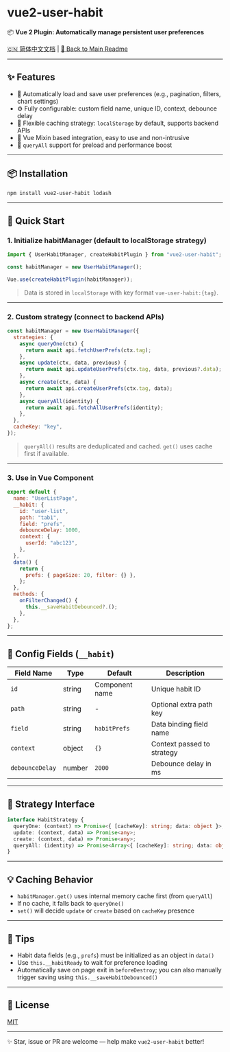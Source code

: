 # vue2-user-habit

📦 **Vue 2 Plugin: Automatically manage persistent user preferences**

[🇨🇳 简体中文文档](./README.zh-CN.md) | [📘 Back to Main Readme](./README.md)

---

## ✨ Features

- 🔁 Automatically load and save user preferences (e.g., pagination, filters, chart settings)
- ⚙️ Fully configurable: custom field name, unique ID, context, debounce delay
- 💾 Flexible caching strategy: `localStorage` by default, supports backend APIs
- 🧩 Vue Mixin based integration, easy to use and non-intrusive
- 🚀 `queryAll` support for preload and performance boost

---

## 📦 Installation

```bash
npm install vue2-user-habit lodash
```

---

## 🚀 Quick Start

### 1. Initialize habitManager (default to localStorage strategy)

```js
import { UserHabitManager, createHabitPlugin } from "vue2-user-habit";

const habitManager = new UserHabitManager();

Vue.use(createHabitPlugin(habitManager));
```

> Data is stored in `localStorage` with key format `vue-user-habit:{tag}`.

---

### 2. Custom strategy (connect to backend APIs)

```js
const habitManager = new UserHabitManager({
  strategies: {
    async queryOne(ctx) {
      return await api.fetchUserPrefs(ctx.tag);
    },
    async update(ctx, data, previous) {
      return await api.updateUserPrefs(ctx.tag, data, previous?.data);
    },
    async create(ctx, data) {
      return await api.createUserPrefs(ctx.tag, data);
    },
    async queryAll(identity) {
      return await api.fetchAllUserPrefs(identity);
    },
  },
  cacheKey: "key",
});
```

> `queryAll()` results are deduplicated and cached. `get()` uses cache first if available.

---

### 3. Use in Vue Component

```js
export default {
  name: "UserListPage",
  __habit: {
    id: "user-list",
    path: "tab1",
    field: "prefs",
    debounceDelay: 1000,
    context: {
      userId: "abc123",
    },
  },
  data() {
    return {
      prefs: { pageSize: 20, filter: {} },
    };
  },
  methods: {
    onFilterChanged() {
      this.__saveHabitDebounced?.();
    },
  },
};
```

---

## 📘 Config Fields (`__habit`)

| Field Name      | Type   | Default        | Description                |
| --------------- | ------ | -------------- | -------------------------- |
| `id`            | string | Component name | Unique habit ID            |
| `path`          | string | -              | Optional extra path key    |
| `field`         | string | `habitPrefs`   | Data binding field name    |
| `context`       | object | `{}`           | Context passed to strategy |
| `debounceDelay` | number | `2000`         | Debounce delay in ms       |

---

## 🧠 Strategy Interface

```ts
interface HabitStrategy {
  queryOne: (context) => Promise<{ [cacheKey]: string; data: object }>;
  update: (context, data) => Promise<any>;
  create: (context, data) => Promise<any>;
  queryAll: (identity) => Promise<Array<{ [cacheKey]: string; data: object }>>;
}
```

---

## 💡 Caching Behavior

- `habitManager.get()` uses internal memory cache first (from `queryAll`)
- If no cache, it falls back to `queryOne()`
- `set()` will decide `update` or `create` based on `cacheKey` presence

---

## 📎 Tips

- Habit data fields (e.g., `prefs`) must be initialized as an object in `data()`
- Use `this.__habitReady` to wait for preference loading
- Automatically save on page exit in `beforeDestroy`; you can also manually trigger saving using `this.__saveHabitDebounced()`

---

## 📄 License

[MIT](./LICENSE)

---

✨ Star, issue or PR are welcome — help make `vue2-user-habit` better!
